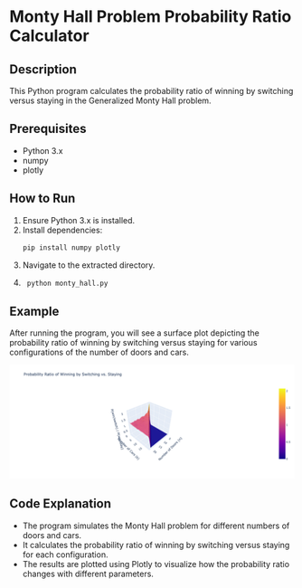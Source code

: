 # Monty Hall Problem Probability Ratio Calculator

## Description
This Python program calculates the probability ratio of winning by switching versus staying in the Generalized Monty Hall problem.

## Prerequisites
- Python 3.x
- numpy
- plotly

## How to Run
1. Ensure Python 3.x is installed.
2. Install dependencies:
   ```bash
   pip install numpy plotly
   ```
3. Navigate to the extracted directory.
4. ```bash
    python monty_hall.py
    ```

## Example
After running the program, you will see a surface plot depicting the probability ratio of winning by switching versus staying for various configurations of the number of doors and cars.

![Monty Hall Problem](./plot.png)

## Code Explanation
- The program simulates the Monty Hall problem for different numbers of doors and cars.
- It calculates the probability ratio of winning by switching versus staying for each configuration.
- The results are plotted using Plotly to visualize how the probability ratio changes with different parameters.
